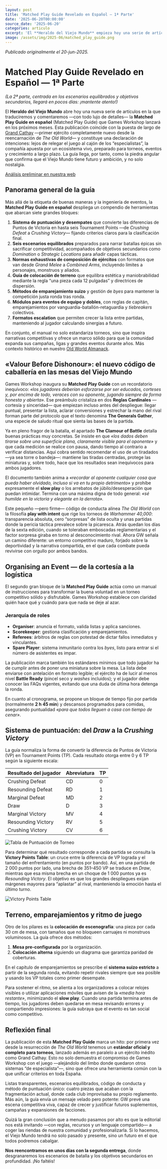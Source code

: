 ```yaml
---
layout: post
title: 'Matched Play Guide Revelado en Español — 1ª Parte'
date: '2025-06-20T00:00:00'
source_date: '2025-06-20'
categories: articulo
excerpt: 'El **Heraldo del Viejo Mundo** empieza hoy una serie de artículos en la que traduciremos y comentaremos la **Matched Play Guide en español** (Guía de Juego Equilibrado) que Games Workshop lanzará en los próximos meses. Comenzamos con una visión general de la guía y nos centraremos en los primeros capítulos: "Valor ante el deshonor" y "Organización de un evento". En los próximos días habrá nuevas entregas.'
image: /assets/img/2025-06/matched_play_guide.png
---
```


*Publicado originalmente el 20-jun-2025.*

# Matched Play Guide Revelado en Español — 1ª Parte  
*(La 2ª parte, centrada en los escenarios equilibrados y objetivos secundarios, llegará en pocos días: ¡mantente atento!)*

El **Heraldo del Viejo Mundo** abre hoy una nueva serie de artículos en la que traduciremos y comentaremos —con todo lujo de detalles— la **Matched Play Guide en español** (Matched Play Guide) que Games Workshop lanzará en los próximos meses. Esta publicación coincide con la puesta de largo de [Grand Cathay](https://www.warhammer-community.com/en-gb/articles/luce8te0/bring-harmony-to-the-old-world-with-the-armies-of-grand-cathay/) —primer ejército completamente nuevo desde la reencarnación de *The Old World*— y constituye una declaración de intenciones: lejos de relegar el juego al cajón de los “especialistas”, la compañía apuesta por un ecosistema vivo, preparado para torneos, eventos y crecimiento a largo plazo. La guía llega, por tanto, como la piedra angular que confirma que el Viejo Mundo tiene futuro y ambición, y no solo nostalgia.  

[Análisis preliminar en nuestra web](https://www.elheraldodelviejomundo.com/noticias/2025/06/02/the-old-world-matched-play-guide-new-ways-to-play-in-the-world-of-legend.html)  

## Panorama general de la guía

Más allá de la etiqueta de buenas maneras y la ingeniería de eventos, la **Matched Play Guide en español** despliega un compendio de herramientas que abarcan siete grandes bloques:

1. **Sistema de puntuación y desempates** que convierte las diferencias de Puntos de Victoria en hasta seis Tournament Points —de *Crushing Defeat* a *Crushing Victory—* fijando criterios claros para la clasificación final.  
2. **Seis escenarios equilibrados** preparados para narrar batallas épicas sin sacrificar competitividad, acompañados de objetivos secundarios como *Domination* o *Strategic Locations* para añadir capas tácticas.  
3. **Normas exhaustivas de composición de ejércitos** con formatos que van desde *Grand Melee* a *Combined Arms*, incluyendo límites a personajes, monstruos y aliados.  
4. **Guía de colocación de terreno** que equilibra estética y maniobrabilidad mediante la regla “una pieza cada 12 pulgadas” y directrices de dispersión.  
5. **Métodos de emparejamiento suizo** y gestión de *byes* para mantener la competición justa ronda tras ronda.  
6. **Módulos para eventos de equipo y dobles**, con reglas de capitán, emparejamientos por vanguardia-batallón-retaguardia y *tiebreakers* colectivos.  
7. **Formatos escalation** que permiten crecer la lista entre partidas, manteniendo al jugador calculando sinergias a futuro.  

En conjunto, el manual no solo estandariza torneos, sino que inspira narrativas competitivas y ofrece un marco sólido para que la comunidad expanda sus campañas, ligas y grandes eventos durante años. Más contexto histórico en nuestro [Old World Almanack](https://www.elheraldodelviejomundo.com/noticias/2025/06/12/old-world-almanack-a-short-history-of-cathay.html).

## «Valour Before Dishonour»: el nuevo código de caballería en las mesas del Viejo Mundo

Games Workshop inaugura su **Matched Play Guide** con un recordatorio inequívoco: *«los jugadores deberían esforzarse por ser educados, corteses y, por encima de todo, veraces con su oponente, jugando siempre de forma honesta y abierta».* Ese preámbulo cristaliza en dos **Reglas Cardinales** —cortesía y sinceridad— que empiezan incluso antes del despliegue: llegar puntual, presentar la lista, aclarar conversiones y estrechar la mano del rival forman parte del protocolo que el texto denomina **The Generals Gather**, una especie de saludo ritual que sienta las bases de la partida.

Ya en pleno fragor de la batalla, el apartado **The Clamour of Battle** detalla buenas prácticas muy concretas. Se insiste en que *«los dados deben tirarse sobre una superficie plana, claramente visible para el oponente»* y que cada medición se realice con pausa, dando tiempo al contrario a verificar distancias. Aquí cobra sentido recomendar el uso de un tiradados —ya sea torre o bandeja—: mantiene las tiradas centradas, protege las miniaturas y, sobre todo, hace que los resultados sean inequívocos para ambos jugadores.

El documento también anima a *«recordar al oponente cualquier cosa que pueda haber olvidado, incluso si va en tu propio detrimento»* y prohíbe expresamente el **slow play** o los arrebatos de júbilo/desesperación que puedan intimidar. Termina con una máxima digna de todo general: *«sé humilde en la victoria y elegante en la derrota».*

Este pequeño —pero firme— código de conducta alinea *The Old World* con la filosofía **play with intent** que rige los torneos de *Warhammer 40,000*: transparencia absoluta, cero “sorpresas” de lista oculta y unas partidas donde la pericia táctica prevalece sobre la picaresca. Atrás quedan los días de la sexta edición, cuando se toleraban emboscadas reglamentarias y el factor sorpresa giraba en torno al desconocimiento rival. Ahora GW señala un camino diferente: un entorno competitivo maduro, forjado sobre la deportividad y la narrativa compartida, en el que cada combate pueda revivirse con orgullo por ambos bandos.

## Organising an Event — de la cortesía a la logística

El segundo gran bloque de la **Matched Play Guide** actúa como un manual de instrucciones para transformar la buena voluntad en un torneo competitivo sólido y disfrutable. Games Workshop establece con claridad quién hace qué y cuándo para que nada se deje al azar.

### Jerarquía de roles
* **Organiser**: anuncia el formato, valida listas y aplica sanciones.  
* **Scorekeeper**: gestiona clasificación y emparejamientos.  
* **Referees**: árbitros de reglas con potestad de dictar fallos inmediatos y vinculantes.  
* **Spare Player**: sistema inmunitario contra los *byes*, listo para entrar si el número de asistentes es impar.  

La publicación marca también los estándares mínimos que todo jugador ha de cumplir antes de poner una miniatura sobre la mesa. La lista debe enviarse con antelación en formato legible; el ejército ha de lucir al menos nivel **Battle Ready** (pincel seco y *washes* incluidos); y el jugador debe conocer las FAQs vigentes, evitando que una duda de última hora detenga la ronda.

En cuanto al cronograma, se propone un bloque de tiempo fijo por partida (normalmente **2 h 45 min**) y descansos programados para comidas, asegurando puntualidad *«para que todos lleguen a casa con tiempo de cenar»*.

## Sistema de puntuación: del *Draw* a la *Crushing Victory*

La guía normaliza la forma de convertir la diferencia de Puntos de Victoria (VP) en Tournament Points (TP). Cada resultado otorga entre 0 y 6 TP según la siguiente escala:

| Resultado del jugador | Abreviatura | TP |
|-----------------------|-------------|----|
| Crushing Defeat | CD | 0 |
| Resounding Defeat | RD | 1 |
| Marginal Defeat | MD | 2 |
| Draw | D | 3 |
| Marginal Victory | MV | 4 |
| Resounding Victory | RV | 5 |
| Crushing Victory | CV | 6 |

![Tabla de Puntuación de Torneo](/assets/img/2025-06/tournament_scoring.png "Tabla de Puntuación de Torneo")


Para determinar qué resultado corresponde a cada partida se consulta la **Victory Points Table**: un cruce entre la diferencia de VP lograda y el tamaño del enfrentamiento (en puntos por bando). Así, en una partida de 2 000 puntos por lado, una brecha de 351–450 VP se traduce en *Draw*, mientras que esa misma brecha en un choque de 1 000 puntos ya es *Resounding Victory*. El objetivo es que los grandes despliegues exijan márgenes mayores para “aplastar” al rival, manteniendo la emoción hasta el último turno.

![Victory Points Table](/assets/img/2025-06/victory_points_table.png "Victory Points Table")

## Terreno, emparejamientos y ritmo de juego

Otro de los pilares es la **colocación de escenografía**: una pieza por cada 30 cm de mesa, con tamaños que no bloqueen carruajes ni monstruos voluminosos. La guía ofrece dos métodos:

1. **Mesa pre-configurada** por la organización.  
2. **Colocación alterna** siguiendo un diagrama que garantiza paridad de coberturas.  

En el capítulo de emparejamientos se prescribe el **sistema suizo estricto** a partir de la segunda ronda, evitando repetir rivales siempre que sea posible y usando los VP totales como primer desempate.

Para sostener el ritmo, se alienta a los organizadores a colocar relojes visibles o utilizar aplicaciones móviles que avisen de la *«media hora restante»*, minimizando el **slow play**. Cuando una partida termina antes de tiempo, los jugadores deben quedarse en mesa revisando errores y compartiendo impresiones: la guía subraya que el evento es tan social como competitivo.

## Reflexión final

La publicación de esta **Matched Play Guide** marca un hito: por primera vez desde la resurrección de *The Old World* tenemos un **estándar oficial y completo para torneos**, lanzado además en paralelo a un ejército inédito como Grand Cathay. Esto no solo demuestra el compromiso de Games Workshop con el juego —alejándolo del limbo donde quedaron otros sistemas “de especialista”—, sino que ofrece una herramienta común con la que unificar criterios en toda España.

Listas transparentes, escenarios equilibrados, código de conducta y método de puntuación único: cuatro piezas que acaban con la fragmentación actual, donde cada club improvisaba su propio reglamento. Más aún, la guía envía un mensaje velado pero potente: GW prevé una escena competitiva viva, capaz de crecer y justificar futuros suplementos, campañas y expansiones de facciones.  

Quizá la gran conclusión que a menudo pasamos por alto es que la editorial nos está invitando —con reglas, recursos y un lenguaje compartido— a coger las riendas de nuestra comunidad y profesionalizarla. Si lo hacemos, el Viejo Mundo tendrá no solo pasado y presente, sino un futuro en el que todos podremos cabalgar.

**Nos reencontramos en unos días con la segunda entrega**, donde desgranaremos los escenarios de batalla y los objetivos secundarios en profundidad. ¡No faltéis!
